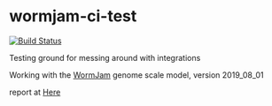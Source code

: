 # wormjam-ci-test

[![Build Status](https://travis-ci.com/JakeHattwell/wormjam-ci-test.svg?branch=devel)](https://travis-ci.com/JakeHattwell/wormjam-ci-test)

Testing ground for messing around with integrations

Working with the [WormJam](https://github.com/jakehattwell/WormJam) genome scale model, version 2019_08_01

report at [Here](./docs/report.html)
